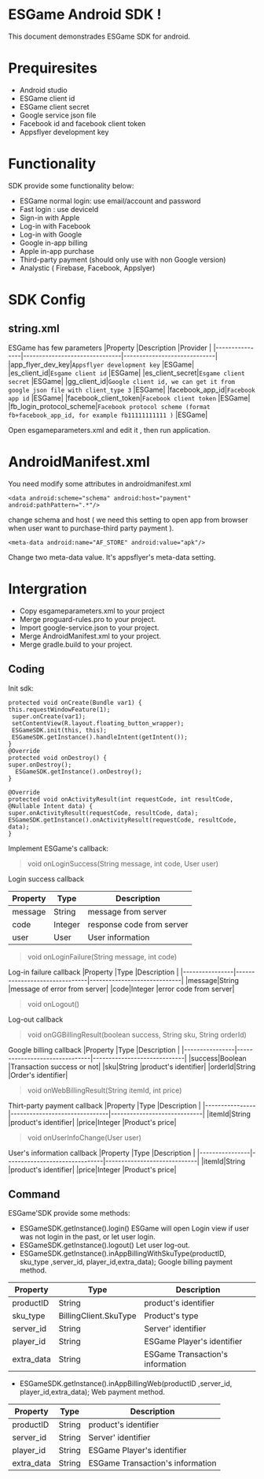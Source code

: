 
# ESGame Android SDK !

This document demonstrades ESGame SDK for android.


# Prequiresites

- Android studio
- ESGame client id
- ESGame client secret
- Google service json file
- Facebook id and facebook client token
- Appsflyer development key
# Functionality
SDK provide some functionality below:
- ESGame normal login: use email/account and password
- Fast login : use deviceId 
- Sign-in with Apple
- Log-in with Facebook
- Log-in with Google
- Google in-app billing
- Apple in-app purchase
- Third-party payment (should only use with non Google version)
- Analystic ( Firebase, Facebook, Appslyer)

# SDK Config

## string.xml
ESGame has few parameters
|Property               |Description                          |Provider                         |
|----------------|-------------------------------|-----------------------------|
|app_flyer_dev_key|`Appsflyer development key`            |ESGame|
|es_client_id|`Esgame client id`            |ESGame|
|es_client_secret|`Esgame client secret`            |ESGame|
|gg_client_id|`Google client id, we can get it from google json file with client_type 3`            |ESGame|
|facebook_app_id|`Facebook app id`            |ESGame|
|facebook_client_token|`Facebook client token`            |ESGame|
|fb_login_protocol_scheme|`Facebook protocol scheme (format fb+facebook_app_id, for example fb11111111111 )`            |ESGame|

Open esgameparameters.xml and edit it , then run application.
# AndroidManifest.xml
You need modify some attributes in androidmanifest.xml

    <data android:scheme="schema" android:host="payment" android:pathPattern=".*"/>
  
  change schema and host ( we need this setting to open app from browser when user want to purchase-third party payment ).
  

    <meta-data android:name="AF_STORE" android:value="apk"/>  
<meta-data android:name="CHANNEL" android:value="apk"/>

Change two meta-data value. It's appsflyer's meta-data setting.


# Intergration

- Copy esgameparameters.xml to your project
- Merge proguard-rules.pro to your project.
- Import google-service.json to your project.
- Merge AndroidManifest.xml to your project.
- Merge gradle.build to your project.

## Coding
Init sdk:

    protected void onCreate(Bundle var1) {  
    this.requestWindowFeature(1);  
	 super.onCreate(var1);  
	 setContentView(R.layout.floating_button_wrapper);  
	 ESGameSDK.init(this, this);  
	 ESGameSDK.getInstance().handleIntent(getIntent());  
	}
	@Override  
	protected void onDestroy() {  
    super.onDestroy();  
	  ESGameSDK.getInstance().onDestroy();  
	}  
  
	@Override  
	protected void onActivityResult(int requestCode, int resultCode, @Nullable Intent data) {  
    super.onActivityResult(requestCode, resultCode, data); 
	ESGameSDK.getInstance().onActivityResult(requestCode, resultCode, data);  
	}

Implement ESGame's callback:

> void onLoginSuccess(String message, int code, User user)

Login success callback

|Property               |Type                          |Description                         |
|----------------|-------------------------------|-----------------------------|
|message|String            |message from server|
|code|Integer            |response code from server|
|user|User            |User information|

> void onLoginFailure(String message, int code)

Log-in failure callback
|Property               |Type                          |Description                         |
|----------------|-------------------------------|-----------------------------|
|message|String            |message of error from server|
|code|Integer            |error code from server|

> void onLogout()

Log-out callback

> void onGGBillingResult(boolean success, String sku, String orderId)

Google billing  callback
|Property               |Type                          |Description                         |
|----------------|-------------------------------|-----------------------------|
|success|Boolean            |Transaction success or not|
|sku|String            |product's identifier|
|orderId|String            |Order's identifier|

> void onWebBillingResult(String itemId, int price)

Thirt-party payment  callback
|Property               |Type                          |Description                         |
|----------------|-------------------------------|-----------------------------|
|itemId|String            |product's identifier|
|price|Integer            |Product's price|

> void onUserInfoChange(User user)

User's information  callback
|Property               |Type                          |Description                         |
|----------------|-------------------------------|-----------------------------|
|itemId|String            |product's identifier|
|price|Integer            |Product's price|


## Command

ESGame'SDK provide some methods:

- ESGameSDK.getInstance().login()
ESGame will open Login view if user was not login in the past, or let user login.
- ESGameSDK.getInstance().logout()
Let user log-out.
- ESGameSDK.getInstance().inAppBillingWithSkuType(productID, sku_type ,server_id, player_id,extra_data);
Google billing payment method.

|Property               |Type                          |Description                         |
|----------------|-------------------------------|-----------------------------|
|productID|String            |product's identifier|
|sku_type|BillingClient.SkuType            |Product's type|
|server_id|String            |Server' identifier|
|player_id|String            |ESGame Player's identifier|
|extra_data|String            |ESGame Transaction's information|

- ESGameSDK.getInstance().inAppBillingWeb(productID ,server_id, player_id,extra_data);
Web payment method.

|Property               |Type                          |Description                         |
|----------------|-------------------------------|-----------------------------|
|productID|String            |product's identifier|
|server_id|String            |Server' identifier|
|player_id|String            |ESGame Player's identifier|
|extra_data|String            |ESGame Transaction's information|
```
  
